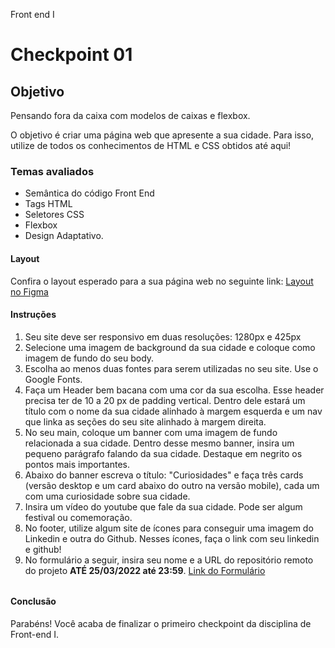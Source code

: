 Front end I

# Checkpoint 01

## Objetivo

Pensando fora da caixa com modelos de caixas e flexbox.

O objetivo é criar uma página web que apresente a sua cidade. Para isso, utilize de todos os conhecimentos de HTML e CSS obtidos até aqui!

### Temas avaliados

- Semântica do código Front End
- Tags HTML
- Seletores CSS
- Flexbox
- Design Adaptativo.

#### Layout

Confira o layout esperado para a sua página web no seguinte link: [Layout no Figma](https://www.figma.com/file/sYAbpnjvD6juYawfRyZDbh/Untitled?node-id=0%3A1)

#### Instruções

1. Seu site deve ser responsivo em duas resoluções: 1280px e 425px
2. Selecione uma imagem de background da sua cidade e coloque como imagem de fundo do seu body.
3. Escolha ao menos duas fontes para serem utilizadas no seu site. Use o Google Fonts.
4. Faça um Header bem bacana com uma cor da sua escolha. Esse header precisa ter de 10 a 20 px de padding vertical. Dentro dele estará um título com o nome da sua cidade alinhado à margem esquerda e um nav que linka as seções do seu site alinhado à margem direita.
5. No seu main, coloque um banner com uma imagem de fundo relacionada a sua cidade. Dentro desse mesmo banner, insira um pequeno parágrafo falando da sua cidade. Destaque em negrito os pontos mais importantes.
6. Abaixo do banner escreva o título: &quot;Curiosidades&quot; e faça três cards (versão desktop e um card abaixo do outro na versão mobile), cada um com uma curiosidade sobre sua cidade.
7. Insira um vídeo do youtube que fale da sua cidade. Pode ser algum festival ou comemoração.
8. No footer, utilize algum site de ícones para conseguir uma imagem do Linkedin e outra do Github. Nesses ícones, faça o link com seu linkedin e github!
9. No formulário a seguir, insira seu nome e a URL do repositório remoto do projeto **ATÉ 25/03/2022 até 23:59**. [Link do Formulário](https://forms.gle/BpCdhF2wuycFiisX8)

######


#### Conclusão

Parabéns! Você acaba de finalizar o primeiro checkpoint da disciplina de Front-end I.